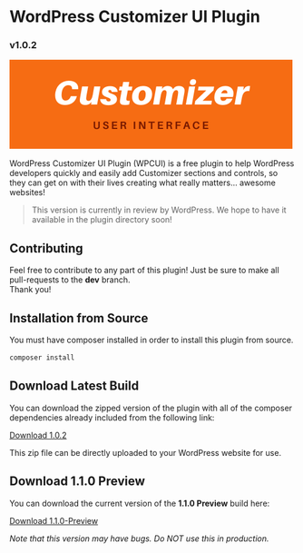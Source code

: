 # WordPress Customizer UI Plugin
### v1.0.2

![Logo](assets/banner-772x250.png)

WordPress Customizer UI Plugin (WPCUI) is a free plugin to help WordPress developers quickly and easily add Customizer 
sections and controls, so they can get on with their lives creating what really matters... awesome websites!

> This version is currently in review by WordPress.  We hope to have it available in the plugin directory soon!

## Contributing

Feel free to contribute to any part of this plugin!  Just be sure to make all pull-requests to the **dev** branch.  
Thank you!

## Installation from Source

You must have composer installed in order to install this plugin from source.

```bash
composer install
```

## Download Latest Build

You can download the zipped version of the plugin with all of the composer dependencies already included from the 
following link:

[Download 1.0.2](https://wpcui-build-prod.s3.amazonaws.com/wpcui-1.0.2.zip)

This zip file can be directly uploaded to your WordPress website for use.

## Download 1.1.0 Preview 

You can download the current version of the **1.1.0 Preview** build here:

[Download 1.1.0-Preview](https://wpcui-build-prod.s3.amazonaws.com/wpcui-1.1.0-preview.zip)

*Note that this version may have bugs.  Do NOT use this in production.*
